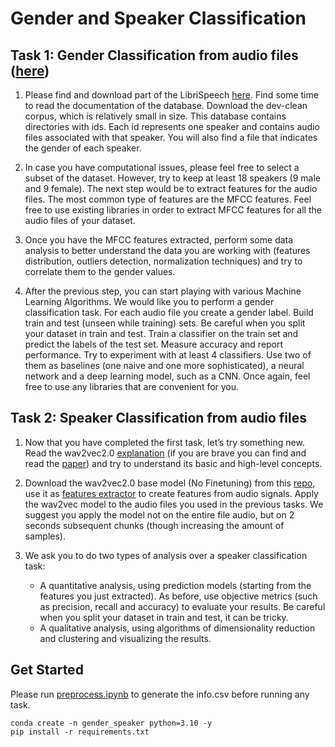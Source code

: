 # Gender and Speaker Classification

## Task 1: Gender Classification from audio files ([here](./task1.ipynb))
1. Please find and download part of the LibriSpeech <a href="https://www.openslr.org/12/" target="_blank">here</a>. Find some time to read the
documentation of the database. Download the dev-clean corpus, which is relatively small in size. This database contains directories with ids. Each id represents one speaker and contains audio files associated with that speaker. You will also find a file that indicates the gender of each speaker.

2. In case you have computational issues, please feel free to select a subset of the dataset. However, try to keep at least 18 speakers (9 male and 9 female). The next step would be to extract features for the audio files. The most common type of features are the MFCC features. Feel free to use existing libraries in order to extract MFCC features for all the audio files of your dataset.

3. Once you have the MFCC features extracted, perform some data analysis to better
understand the data you are working with (features distribution, outliers detection, normalization techniques) and try to correlate them to the gender values.

4. After the previous step, you can start playing with various Machine Learning Algorithms. We would like you to perform a gender classification task. For each audio file you create a gender label. Build train and test (unseen while training) sets. Be careful when you split your dataset in train and test. Train a classifier on the train set and predict the labels of the test set. Measure accuracy and report performance. Try to experiment with at least 4 classifiers. Use two of them as baselines (one naive and one more sophisticated), a neural network and a deep learning model, such as a CNN. Once again, feel free to use any libraries that are convenient for you.

## Task 2: Speaker Classification from audio files
1. Now that you have completed the first task, let’s try something new. Read the
wav2vec2.0 <a href="https://maelfabien.github.io/machinelearning/wav2vec/#b-the-model" target="_blank">explanation</a> (if you are brave you can find and read the <a href="https://arxiv.org/pdf/2006.11477" target="_blank">paper</a>) and try to understand its basic and high-level concepts.

2. Download the wav2vec2.0 base model (No Finetuning) from this <a href="https://github.com/facebookresearch/fairseq/blob/main/examples/wav2vec/README.md" target="_blank">repo</a>, use it as <a href="https://github.com/facebookresearch/fairseq/blob/main/examples/wav2vec/README.md#wav2vec" target="_blank">features extractor</a> to create features from audio signals. Apply the wav2vec model to the audio files you used in the previous tasks. We suggest you apply the model not on the entire file audio, but on 2 seconds subsequent chunks (though increasing the amount of samples).

3. We ask you to do two types of analysis over a speaker classification task:
   * A quantitative analysis, using prediction models (starting from the features you just extracted). As before, use objective metrics (such as precision, recall and accuracy) to evaluate your results. Be careful when you split your dataset in train and test, it can be tricky.
   * A qualitative analysis, using algorithms of dimensionality reduction and clustering and visualizing the results.

## Get Started
Please run [preprocess.ipynb](./preprocess.ipynb) to generate the info.csv before running any task. 

```
conda create -n gender_speaker python=3.10 -y
pip install -r requirements.txt
```